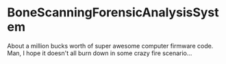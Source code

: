 # BoneScanningForensicAnalysisSystem
About a million bucks worth of super awesome computer firmware code. Man, I hope it doesn't all burn down in some crazy fire scenario...
